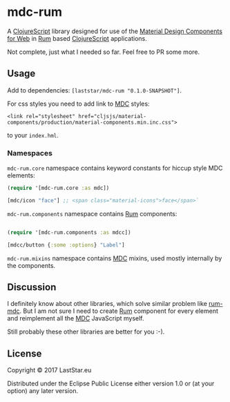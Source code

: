 # mdc-rum

A [ClojureScript][cljs] library designed for use of the
[Material Design Components for Web][mdcw] in [Rum][rum] based
[ClojureScript][cljs] applications.

Not complete, just what I needed so far. Feel free to PR some more.

## Usage

Add to dependencies: `[laststar/mdc-rum "0.1.0-SNAPSHOT"]`.

For css styles you need to add link to [MDC][mdcw] styles:

```
<link rel="stylesheet" href="cljsjs/material-components/production/material-components.min.inc.css">
```

to your `index.hml`.

### Namespaces

`mdc-rum.core` namespace contains keyword constants for hiccup style MDC
elements:

```clojure
(require '[mdc-rum.core :as mdc])

[mdc/icon "face"] ;; <span class="material-icons">face</span>`
```

`mdc-rum.components` namespace contains [Rum][rum] components:

```clojure

(require '[mdc-rum.components :as mdcc])

[mdcc/button {:some :options} "Label"] 

```

`mdc-rum.mixins` namespace contains [MDC][mdcw] mixins, used mostly internally
by the components.

## Discussion

I definitely know about other libraries, which solve similar problem like
[rum-mdc][rumm]. But I am not sure I need to create [Rum][rum] component for
every element and reimplement all the [MDC][mdcw] JavaScript myself.

Still probably these other libraries are better for you :-).

## License

Copyright © 2017 LastStar.eu

Distributed under the Eclipse Public License either version 1.0 or (at
your option) any later version.


[cljs]: https://https://github.com/clojure/clojurescript
[mdcw]: https://github.com/material-components/material-components-web
[rum]: https://github.com/tonsky/rum
[rumm]: https://github.com/roman0/rum-mdc

